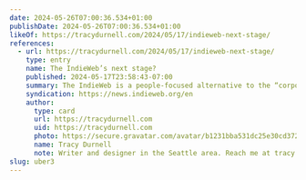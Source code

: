 ```yaml
---
date: 2024-05-26T07:00:36.534+01:00
publishDate: 2024-05-26T07:00:36.534+01:00
likeOf: https://tracydurnell.com/2024/05/17/indieweb-next-stage/
references:
  - url: https://tracydurnell.com/2024/05/17/indieweb-next-stage/
    type: entry
    name: The IndieWeb’s next stage?
    published: 2024-05-17T23:58:43-07:00
    summary: The IndieWeb is a people-focused alternative to the “corporate web”.
    syndication: https://news.indieweb.org/en
    author:
      type: card
      url: https://tracydurnell.com
      uid: https://tracydurnell.com
      photo: https://secure.gravatar.com/avatar/b1231bba531dc25e30cd37258109de9c?s=125&d=default&r=pg
      name: Tracy Durnell
      note: Writer and designer in the Seattle area. Reach me at tracy.durnell@gmail.com. She/her.
slug: uber3
---
```

